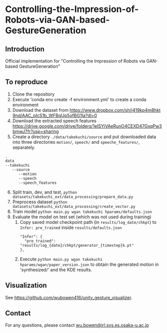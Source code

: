 # Controlling-the-Impression-of-Robots-via-GAN-based-GestureGeneration

## Introduction

Official implementation for "Controlling the Impression of Robots via GAN-based GestureGeneration"

## To reproduce
1. Clone the repository
2. Execute 'conda env create -f environment.yml' to create a conda environment
3. Download the dataset from https://www.dropbox.com/sh/j419kp4m8hkt9nd/AAC_pIcS1b_WFBqUp5ofBG1Ia?dl=0
4. Download the extracted speech features https://drive.google.com/drive/folders/1eISYiVAeRunO4CEXD47GxqPw3bmwJ7fr?usp=sharing
5. Create a directory `./data/takekuchi/source` and put downloaded data into three directories `motion/`, `speech/` and `speeche_features/`, separately.

```
.
data
--takekuchi
   --source
      --motion
      --speech
      --speech_features
```

6. Split train, dev, and test, `python datasets/takekuchi_ext/data_processing/prepare_data.py`
7. Preprocess dataset `python datasets/takekuchi_ext/data_processing/create_vector.py`
8. Train model `python main.py wgan takekuchi hparams/defaults.json`
9. Evaluate the model on test set (which was not used during training)
   1. Copy saved model checkpoint path (in `results/log_date/chkpt`) to `Infer: pre_trained` inside `results/defaults.json`
      ```
      "Infer": {
        "pre_trained": "results/log_{date}/chkpt/generator_{timestep}k.pt"
      },
      ```
   2. Execute `python main.py wgan takekuchi hparams/wgan/paper_version.json` to obtain the generated motion in 'synthesized/' and the KDE results.

## Visualization
See https://github.com/wubowen416/unity_gesture_visualizer.

## Contact
For any questions, please contact wu.bowen@irl.sys.es.osaka-u.ac.jp
